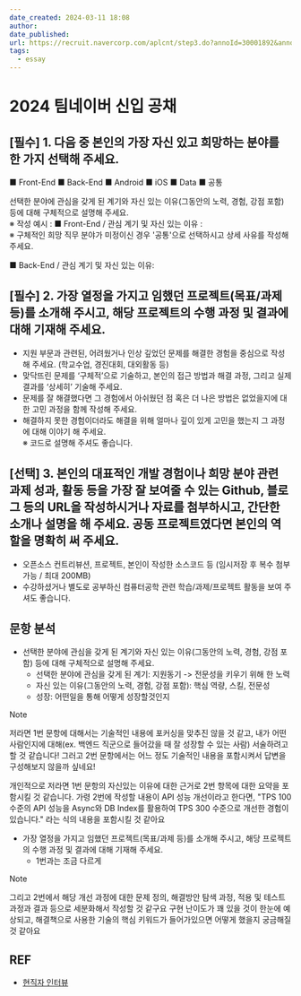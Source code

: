 ```yaml
---
date_created: 2024-03-11 18:08
author: 
date_published: 
url: https://recruit.navercorp.com/aplcnt/step3.do?annoId=30001892&annoJobId=3302&applicantId=30246879&bi=&mode=
tags:
  - essay
---
```

# 2024 팀네이버 신입 공채

## [필수] 1. 다음 중 본인의 가장 자신 있고 희망하는 분야를 한 가지 선택해 주세요.  
  
■ Front-End ■ Back-End ■ Android ■ iOS ■ Data ■ 공통  

선택한 분야에 관심을 갖게 된 계기와 자신 있는 이유(그동안의 노력, 경험, 강점 포함) 등에 대해 구체적으로 설명해 주세요.  
※ 작성 예시 : ■ Front-End / 관심 계기 및 자신 있는 이유 :  
※ 구체적인 희망 직무 분야가 미정이신 경우 '공통'으로 선택하시고 상세 사유를 작성해 주세요.

■ Back-End / 관심 계기 및 자신 있는 이유:


## [필수] 2. 가장 열정을 가지고 임했던 프로젝트(목표/과제 등)를 소개해 주시고, 해당 프로젝트의 수행 과정 및 결과에 대해 기재해 주세요.  
* 지원 부문과 관련된, 어려웠거나 인상 깊었던 문제를 해결한 경험을 중심으로 작성해 주세요. (학교수업, 경진대회, 대외활동 등)  
* 맞닥뜨린 문제를 ‘구체적’으로 기술하고, 본인의 접근 방법과 해결 과정, 그리고 실제 결과를 ‘상세히’ 기술해 주세요.  
* 문제를 잘 해결했다면 그 경험에서 아쉬웠던 점 혹은 더 나은 방법은 없었을지에 대한 고민 과정을 함께 작성해 주세요.  
* 해결하지 못한 경험이더라도 해결을 위해 얼마나 깊이 있게 고민을 했는지 그 과정에 대해 이야기 해 주세요.  
※ 코드로 설명해 주셔도 좋습니다.

## [선택] 3. 본인의 대표적인 개발 경험이나 희망 분야 관련 과제 성과, 활동 등을 가장 잘 보여줄 수 있는 Github, 블로그 등의 URL을 작성하시거나 자료를 첨부하시고, 간단한 소개나 설명을 해 주세요. 공동 프로젝트였다면 본인의 역할을 명확히 써 주세요.  
* 오픈소스 컨트리뷰션, 프로젝트, 본인이 작성한 소스코드 등 (임시저장 후 복수 첨부 가능 / 최대 200MB)  
* 수강하셨거나 별도로 공부하신 컴퓨터공학 관련 학습/과제/프로젝트 활동을 보여 주셔도 좋습니다.

## 문항 분석
- 선택한 분야에 관심을 갖게 된 계기와 자신 있는 이유(그동안의 노력, 경험, 강점 포함) 등에 대해 구체적으로 설명해 주세요.  
	- 선택한 분야에 관심을 갖게 된 계기: 지원동기 -> 전문성을 키우기 위해 한 노력
	- 자신 있는 이유(그동안의 노력, 경험, 강점 포함): 핵심 역량, 스킬, 전문성
	- 성장: 어떤일을 통해 어떻게 성장할것인지
> [!NOTE]
> 저라면 1번 문항에 대해서는 기술적인 내용에 포커싱을 맞추진 않을 것 같고, 내가 어떤 사람인지에 대해(ex. 백엔드 직군으로 들어갔을 때 잘 성장할 수 있는 사람) 서술하려고 할 것 같습니다! 그러고 2번 문항에서는 어느 정도 기술적인 내용을 포함시켜서 답변을 구성해보지 않을까 싶네요!
> 
> 개인적으로 저라면 1번 문항의 자신있는 이유에 대한 근거로 2번 항목에 대한 요약을 포함시킬 것 같습니다. 가령 2번에 작성할 내용이 API 성능 개선이라고 한다면, "TPS 100 수준의 API 성능을 Async와 DB Index를 활용하여 TPS 300 수준으로 개선한 경험이 있습니다." 라는 식의 내용을 포함시킬 것 같아요


- 가장 열정을 가지고 임했던 프로젝트(목표/과제 등)를 소개해 주시고, 해당 프로젝트의 수행 과정 및 결과에 대해 기재해 주세요.  
	-  1번과는 조금 다르게 
> [!NOTE]
> 그리고 2번에서 해당 개선 과정에 대한 문제 정의, 해결방안 탐색 과정, 적용 및 테스트 과정과 결과 등으로 세분화해서 작성할 것 같구요
> 구현 난이도가 꽤 있을 것이 한눈에 예상되고, 해결책으로 사용한 기술의 핵심 키워드가 들어가있으면 어떻게 했을지 궁금해질 것 같아요
## REF

- [현직자 인터뷰](https://recruit.navercorp.com/micro/teamnaver2024/tech)
